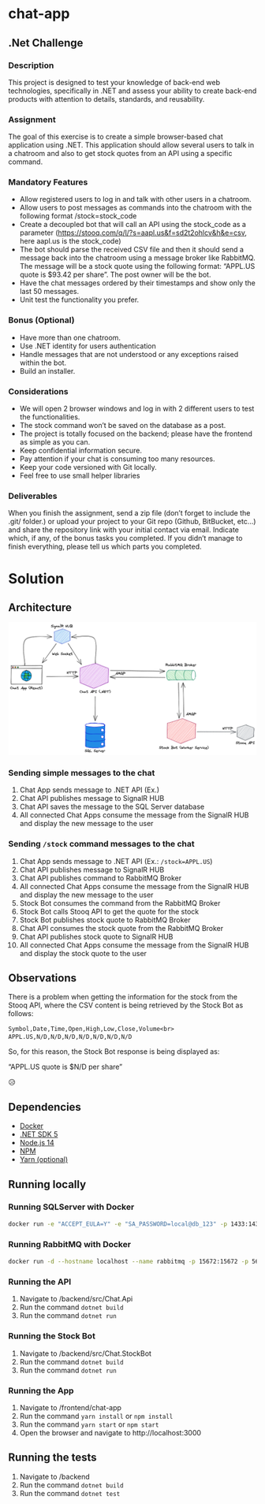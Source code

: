 # chat-app

## .Net Challenge

### Description

This project is designed to test your knowledge of back-end web technologies, specifically in
.NET and assess your ability to create back-end products with attention to details, standards,
and reusability.

### Assignment

The goal of this exercise is to create a simple browser-based chat application using .NET.
This application should allow several users to talk in a chatroom and also to get stock quotes
from an API using a specific command.

### Mandatory Features

- Allow registered users to log in and talk with other users in a chatroom.
- Allow users to post messages as commands into the chatroom with the following format
  /stock=stock_code
- Create a decoupled bot that will call an API using the stock_code as a parameter
  (https://stooq.com/q/l/?s=aapl.us&f=sd2t2ohlcv&h&e=csv, here aapl.us is the
  stock_code)
- The bot should parse the received CSV file and then it should send a message back into
  the chatroom using a message broker like RabbitMQ. The message will be a stock quote
  using the following format: “APPL.US quote is $93.42 per share”. The post owner will be
  the bot.
- Have the chat messages ordered by their timestamps and show only the last 50
  messages.
- Unit test the functionality you prefer.

### Bonus (Optional)

- Have more than one chatroom.
- Use .NET identity for users authentication
- Handle messages that are not understood or any exceptions raised within the bot.
- Build an installer.

### Considerations

- We will open 2 browser windows and log in with 2 different users to test the
  functionalities.
- The stock command won’t be saved on the database as a post.
- The project is totally focused on the backend; please have the frontend as simple as you
  can.
- Keep confidential information secure.
- Pay attention if your chat is consuming too many resources.
- Keep your code versioned with Git locally.
- Feel free to use small helper libraries

### Deliverables

When you finish the assignment, send a zip file (don’t forget to include the .git/ folder.) or upload
your project to your Git repo (Github, BitBucket, etc...) and share the repository link with your
initial contact via email. Indicate which, if any, of the bonus tasks you completed.
If you didn’t manage to finish everything, please tell us which parts you completed.

# Solution

## Architecture

![Architecture](/docs/Architecture.png)

### Sending simple messages to the chat

1. Chat App sends message to .NET API (Ex.)
2. Chat API publishes message to SignalR HUB
3. Chat API saves the message to the SQL Server database
4. All connected Chat Apps consume the message from the SignalR HUB and display the new message to the user

### Sending `/stock` command messages to the chat

1. Chat App sends message to .NET API (Ex.: `/stock=APPL.US`)
2. Chat API publishes message to SignalR HUB
3. Chat API publishes command to RabbitMQ Broker
4. All connected Chat Apps consume the message from the SignalR HUB and display the new message to the user
5. Stock Bot consumes the command from the RabbitMQ Broker
6. Stock Bot calls Stooq API to get the quote for the stock
7. Stock Bot publishes stock quote to RabbitMQ Broker
8. Chat API consumes the stock quote from the RabbitMQ Broker
9. Chat API publishes stock quote to SignalR HUB
10. All connected Chat Apps consume the message from the SignalR HUB and display the stock quote to the user

## Observations

There is a problem when getting the information for the stock from the Stooq API, where the CSV content is being retrieved by the Stock Bot as follows:

```
Symbol,Date,Time,Open,High,Low,Close,Volume<br>
APPL.US,N/D,N/D,N/D,N/D,N/D,N/D,N/D
```

So, for this reason, the Stock Bot response is being displayed as:

“APPL.US quote is $N/D per share”

:disappointed_relieved:

## Dependencies

- [Docker](https://www.docker.com)
- [.NET SDK 5](https://dotnet.microsoft.com/download/dotnet/5.0)
- [Node.js 14](https://nodejs.org/en/)
- [NPM](https://www.npmjs.com)
- [Yarn (optional)](https://yarnpkg.com)

## Running locally

### Running SQLServer with Docker

```bash
docker run -e "ACCEPT_EULA=Y" -e "SA_PASSWORD=local@db_123" -p 1433:1433 --name sql-server -h sql-server -d mcr.microsoft.com/mssql/server:2019-latest
```

### Running RabbitMQ with Docker

```bash
docker run -d --hostname localhost --name rabbitmq -p 15672:15672 -p 5672:5672 rabbitmq:3-management
```

### Running the API

1. Navigate to /backend/src/Chat.Api
2. Run the command `dotnet build`
3. Run the command `dotnet run`

### Running the Stock Bot

1. Navigate to /backend/src/Chat.StockBot
2. Run the command `dotnet build`
3. Run the command `dotnet run`

### Running the App

1. Navigate to /frontend/chat-app
2. Run the command `yarn install` or `npm install`
3. Run the command `yarn start` or `npm start`
4. Open the browser and navigate to http://localhost:3000

## Running the tests

1. Navigate to /backend
2. Run the command `dotnet build`
3. Run the command `dotnet test`

